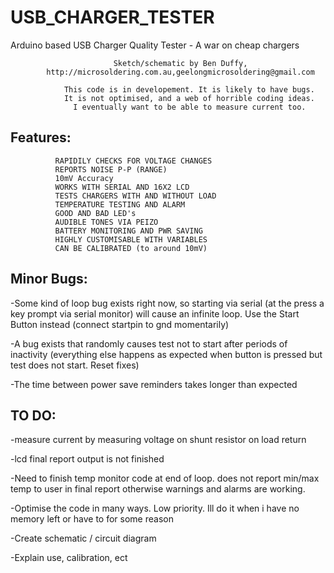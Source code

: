 # USB_CHARGER_TESTER
Arduino based USB Charger Quality Tester - A war on cheap chargers


                           Sketch/schematic by Ben Duffy,
            http://microsoldering.com.au,geelongmicrosoldering@gmail.com

                This code is in developement. It is likely to have bugs.
                It is not optimised, and a web of horrible coding ideas.
                  I eventually want to be able to measure current too.

Features:
---------
              RAPIDILY CHECKS FOR VOLTAGE CHANGES
              REPORTS NOISE P-P (RANGE)
              10mV Accuracy
              WORKS WITH SERIAL AND 16X2 LCD
              TESTS CHARGERS WITH AND WITHOUT LOAD
              TEMPERATURE TESTING AND ALARM
              GOOD AND BAD LED's
              AUDIBLE TONES VIA PEIZO
              BATTERY MONITORING AND PWR SAVING 
              HIGHLY CUSTOMISABLE WITH VARIABLES
              CAN BE CALIBRATED (to around 10mV)


Minor Bugs:
----------- 
-Some kind of loop bug exists right now, so starting via serial (at the press a key prompt via serial monitor)
will cause an infinite loop. Use the Start Button instead (connect startpin to gnd momentarily)

-A bug exists that randomly causes test not to start after periods of inactivity
(everything else happens as expected when button is pressed but test does not start. Reset fixes)

-The time between power save reminders takes longer than expected

TO DO:
------
-measure current by measuring voltage on shunt resistor on load return

-lcd final report output is not finished

-Need to finish temp monitor code at end of loop. does not report min/max temp to user in final report
otherwise warnings and alarms are working.

-Optimise the code in many ways. Low priority. Ill do it when i have no memory left or have to for some reason

-Create schematic / circuit diagram

-Explain use, calibration, ect
